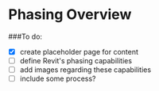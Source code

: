 # Phasing Overview

###To do:

- [x] create placeholder page for content
- [ ] define Revit's phasing capabilities
- [ ] add images regarding these capabilities
- [ ] include some process?

